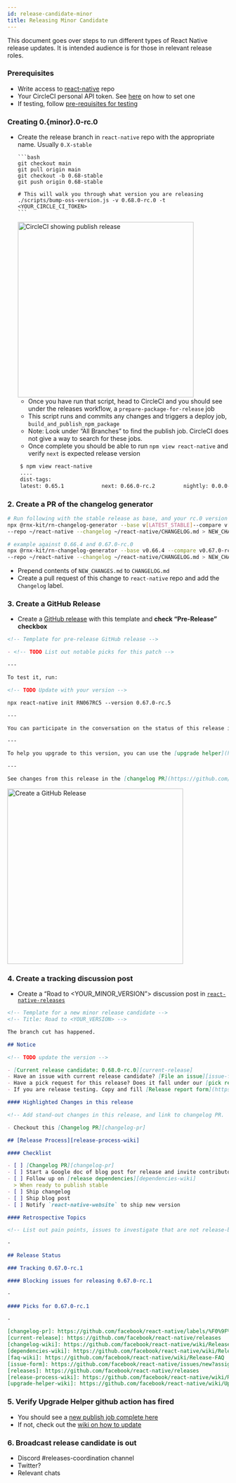 ```yaml
---
id: release-candidate-minor
title: Releasing Minor Candidate
---
```


This document goes over steps to run different types of React Native release updates. It is intended audience is for those in relevant release roles.

### Prerequisites

- Write access to [react-native](https://github.com/facebook/react-native) repo
- Your CircleCI personal API token. See [here](https://circleci.com/docs/2.0/managing-api-tokens/#creating-a-personal-api-token) on how to set one
- If testing, follow [pre-requisites for testing](https://github.com/facebook/react-native/wiki/Release-Testing)

### Creating 0.{minor}.0-rc.0

- Create the release branch in `react-native` repo with the appropriate name. Usually `0.X-stable`

      ```bash
      git checkout main
      git pull origin main
      git checkout -b 0.68-stable
      git push origin 0.68-stable

      # This will walk you through what version you are releasing
      ./scripts/bump-oss-version.js -v 0.68.0-rc.0 -t <YOUR_CIRCLE_CI_TOKEN>
      ```

  <img width="400" alt="CircleCI showing publish release" src="https://user-images.githubusercontent.com/1309636/150040711-cfbc2fe3-91eb-42b9-bd06-de2aa7fb94ea.png"/>

  - Once you have run that script, head to CircleCI and you should see under the releases workflow, a `prepare-package-for-release` job
  - This script runs and commits any changes and triggers a deploy job, `build_and_publish_npm_package`
  - Note: Look under “All Branches” to find the publish job. CircleCI does not give a way to search for these jobs.
  - Once complete you should be able to run `npm view react-native` and verify `next` is expected release version

```bash
    $ npm view react-native
    ....
    dist-tags:
    latest: 0.65.1            next: 0.66.0-rc.2         nightly: 0.0.0-f617e022c

```

### 2. Create a PR of the changelog generator

```bash
# Run following with the stable release as base, and your rc.0 version
npx @rnx-kit/rn-changelog-generator --base v[LATEST_STABLE]--compare v[YOUR_RC_0] \
--repo ~/react-native --changelog ~/react-native/CHANGELOG.md > NEW_CHANGES.md

# example against 0.66.4 and 0.67.0-rc.0
npx @rnx-kit/rn-changelog-generator --base v0.66.4 --compare v0.67.0-rc.0 \
--repo ~/react-native --changelog ~/react-native/CHANGELOG.md > NEW_CHANGES.md
```

- Prepend contents of `NEW_CHANGES.md` to `CHANGELOG.md`
- Create a pull request of this change to `react-native` repo and add the `Changelog` label.

### 3. Create a GitHub Release

- Create a [GitHub release](https://github.com/facebook/react-native/releases) with this template and **check “Pre-Release” checkbox**

```markdown
<!-- Template for pre-release GitHub release -->

- <!-- TODO List out notable picks for this patch -->

---

To test it, run:

<!-- TODO Update with your version -->

npx react-native init RN067RC5 --version 0.67.0-rc.5

---

You can participate in the conversation on the status of this release in the [working group](https://github.com/reactwg/react-native-releases/discussions).

---

To help you upgrade to this version, you can use the [upgrade helper](https://react-native-community.github.io/upgrade-helper/) ⚛️

---

See changes from this release in the [changelog PR](https://github.com/facebook/react-native/labels/%F0%9F%93%9D%20Changelog)
```

<img width="400" alt="Create a GitHub Release" src="https://user-images.githubusercontent.com/1309636/133348648-c33f82b8-b8d2-474a-a06e-35a1fb8d18de.png"/>

### 4. Create a tracking discussion post

- Create a “Road to <YOUR_MINOR_VERSION”> discussion post in [`react-native-releases`](https://github.com/reactwg/react-native-releases/discussions)

```markdown
<!-- Template for a new minor release candidate -->
<!-- Title: Road to <YOUR_VERSION> -->

The branch cut has happened.

## Notice

<!-- TODO update the version -->

- [Current release candidate: 0.68.0-rc.0][current-release]
- Have an issue with current release candidate? [File an issue][issue-form] and we will triage.
- Have a pick request for this release? Does it fall under our [pick request qualifications][faq-wiki]? If so please create a PR against the release branch and comment with the PR link
- If you are release testing. Copy and fill [Release report form](https://github.com/facebook/react-native/wiki/Release-Tester-Matrix)

#### Highlighted Changes in this release

<!-- Add stand-out changes in this release, and link to changelog PR.  -->

- Checkout this [Changelog PR][changelog-pr]

## [Release Process][release-process-wiki]

#### Checklist

- [ ] [Changelog PR][changelog-pr]
- [ ] Start a Google doc of blog post for release and invite contributors of release highlights to expand
- [ ] Follow up on [release dependencies][dependencies-wiki]
  > When ready to publish stable
- [ ] Ship changelog
- [ ] Ship blog post
- [ ] Notify `react-native-website` to ship new version

#### Retrospective Topics

<!-- List out pain points, issues to investigate that are not release-blocking to follow up on -->

-

## Release Status

### Tracking 0.67.0-rc.1

#### Blocking issues for releasing 0.67.0-rc.1

-

#### Picks for 0.67.0-rc.1

-

[changelog-pr]: https://github.com/facebook/react-native/labels/%F0%9F%93%9D%20Changelog
[current-release]: https://github.com/facebook/react-native/releases
[changelog-wiki]: https://github.com/facebook/react-native/wiki/Release-Changelog
[dependencies-wiki]: https://github.com/facebook/react-native/wiki/Release-Dependencies
[faq-wiki]: https://github.com/facebook/react-native/wiki/Release-FAQ
[issue-form]: https://github.com/facebook/react-native/issues/new?assignees=&labels=Needs%3A+Triage+%3Amag%3A%2Cpre-release&template=release_blocker_form.yml
[releases]: https://github.com/facebook/react-native/releases
[release-process-wiki]: https://github.com/facebook/react-native/wiki/Release-Process
[upgrade-helper-wiki]: https://github.com/facebook/react-native/wiki/Updating-upgrade-helper
```

### 5. Verify Upgrade Helper github action has fired

- You should see a [new publish job complete here](https://github.com/react-native-community/rn-diff-purge/actions)
- If not, check out the [wiki on how to update](https://github.com/facebook/react-native/wiki/Updating-upgrade-helper)

### 6. Broadcast release candidate is out

- Discord #releases-coordination channel
- Twitter?
- Relevant chats
